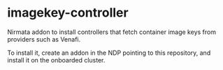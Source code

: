 # imagekey-controller
Nirmata addon to install controllers that fetch container image keys from providers such as Venafi.

To install it, create an addon in the NDP pointing to this repository, and install it on the onboarded cluster.
